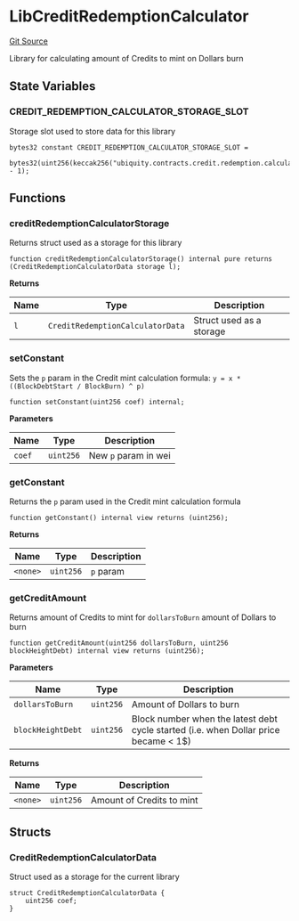# LibCreditRedemptionCalculator
[Git Source](https://github.com/ubiquity/ubiquity-dollar/blob/45e53ee37d9a8440a7cebde4e1d8182112836cab/src/dollar/libraries/LibCreditRedemptionCalculator.sol)

Library for calculating amount of Credits to mint on Dollars burn


## State Variables
### CREDIT_REDEMPTION_CALCULATOR_STORAGE_SLOT
Storage slot used to store data for this library


```solidity
bytes32 constant CREDIT_REDEMPTION_CALCULATOR_STORAGE_SLOT =
    bytes32(uint256(keccak256("ubiquity.contracts.credit.redemption.calculator.storage")) - 1);
```


## Functions
### creditRedemptionCalculatorStorage

Returns struct used as a storage for this library


```solidity
function creditRedemptionCalculatorStorage() internal pure returns (CreditRedemptionCalculatorData storage l);
```
**Returns**

|Name|Type|Description|
|----|----|-----------|
|`l`|`CreditRedemptionCalculatorData`|Struct used as a storage|


### setConstant

Sets the `p` param in the Credit mint calculation formula:
`y = x * ((BlockDebtStart / BlockBurn) ^ p)`


```solidity
function setConstant(uint256 coef) internal;
```
**Parameters**

|Name|Type|Description|
|----|----|-----------|
|`coef`|`uint256`|New `p` param in wei|


### getConstant

Returns the `p` param used in the Credit mint calculation formula


```solidity
function getConstant() internal view returns (uint256);
```
**Returns**

|Name|Type|Description|
|----|----|-----------|
|`<none>`|`uint256`|`p` param|


### getCreditAmount

Returns amount of Credits to mint for `dollarsToBurn` amount of Dollars to burn


```solidity
function getCreditAmount(uint256 dollarsToBurn, uint256 blockHeightDebt) internal view returns (uint256);
```
**Parameters**

|Name|Type|Description|
|----|----|-----------|
|`dollarsToBurn`|`uint256`|Amount of Dollars to burn|
|`blockHeightDebt`|`uint256`|Block number when the latest debt cycle started (i.e. when Dollar price became < 1$)|

**Returns**

|Name|Type|Description|
|----|----|-----------|
|`<none>`|`uint256`|Amount of Credits to mint|


## Structs
### CreditRedemptionCalculatorData
Struct used as a storage for the current library


```solidity
struct CreditRedemptionCalculatorData {
    uint256 coef;
}
```

